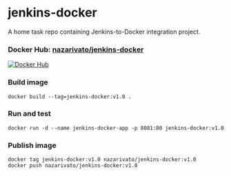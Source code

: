 # jenkins-docker
A home task repo containing Jenkins-to-Docker integration project.

### Docker Hub: **[nazarivato/jenkins-docker](https://hub.docker.com/r/nazarivato/jenkins-docker)**
[![Docker Hub](https://opennebula.io/wp-content/uploads/2020/05/DockerHub.png "Docker Hub")](https://hub.docker.com/r/nazarivato/jenkins-docker)

### Build image
```shell
docker build --tag=jenkins-docker:v1.0 .
```

### Run and test
```shell
docker run -d --name jenkins-docker-app -p 8081:80 jenkins-docker:v1.0
```

### Publish image
```shell
docker tag jenkins-docker:v1.0 nazarivato/jenkins-docker:v1.0
docker push nazarivato/jenkins-docker:v1.0
```
